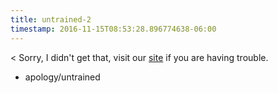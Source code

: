 ```yaml
---
title: untrained-2
timestamp: 2016-11-15T08:53:28.896774638-06:00
---
```


< Sorry, I didn't get that, visit our [site](url/website) if you are having trouble.
* apology/untrained
